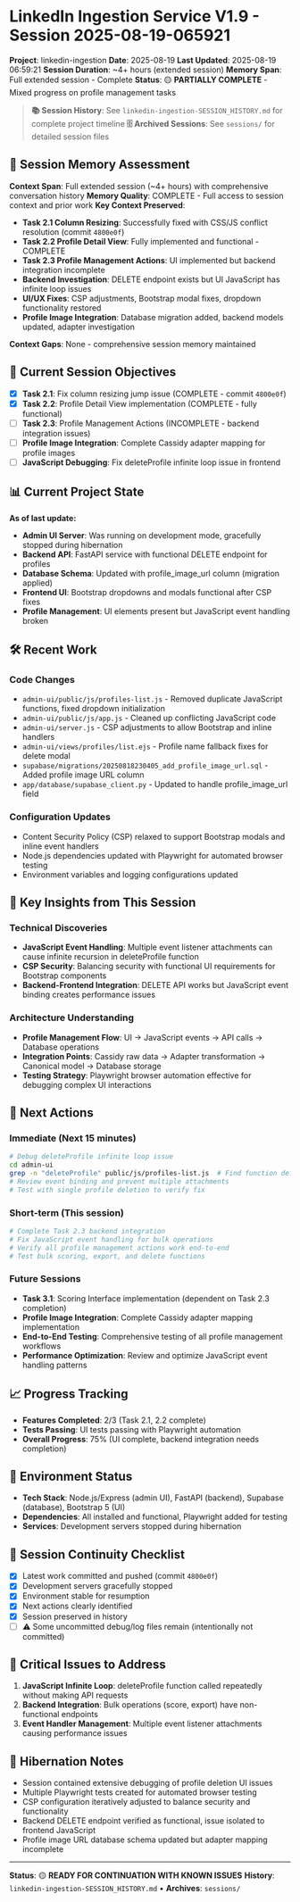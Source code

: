# LinkedIn Ingestion Service V1.9 - Session 2025-08-19-065921
**Project**: linkedin-ingestion
**Date**: 2025-08-19
**Last Updated**: 2025-08-19 06:59:21
**Session Duration**: ~4+ hours (extended session)
**Memory Span**: Full extended session - Complete
**Status**: 🟡 **PARTIALLY COMPLETE** - Mixed progress on profile management tasks

> **📚 Session History**: See `linkedin-ingestion-SESSION_HISTORY.md` for complete project timeline
> **🗄️ Archived Sessions**: See `sessions/` for detailed session files

## 🧠 **Session Memory Assessment**
**Context Span**: Full extended session (~4+ hours) with comprehensive conversation history
**Memory Quality**: COMPLETE - Full access to session context and prior work
**Key Context Preserved**:
- **Task 2.1 Column Resizing**: Successfully fixed with CSS/JS conflict resolution (commit `4800e0f`)
- **Task 2.2 Profile Detail View**: Fully implemented and functional - COMPLETE
- **Task 2.3 Profile Management Actions**: UI implemented but backend integration incomplete
- **Backend Investigation**: DELETE endpoint exists but UI JavaScript has infinite loop issues
- **UI/UX Fixes**: CSP adjustments, Bootstrap modal fixes, dropdown functionality restored
- **Profile Image Integration**: Database migration added, backend models updated, adapter investigation

**Context Gaps**: None - comprehensive session memory maintained

## 🎯 **Current Session Objectives**
- [x] **Task 2.1**: Fix column resizing jump issue (COMPLETE - commit `4800e0f`)
- [x] **Task 2.2**: Profile Detail View implementation (COMPLETE - fully functional)
- [ ] **Task 2.3**: Profile Management Actions (INCOMPLETE - backend integration issues)
- [ ] **Profile Image Integration**: Complete Cassidy adapter mapping for profile images
- [ ] **JavaScript Debugging**: Fix deleteProfile infinite loop issue in frontend

## 📊 **Current Project State**
**As of last update:**
- **Admin UI Server**: Was running on development mode, gracefully stopped during hibernation
- **Backend API**: FastAPI service with functional DELETE endpoint for profiles
- **Database Schema**: Updated with profile_image_url column (migration applied)
- **Frontend UI**: Bootstrap dropdowns and modals functional after CSP fixes
- **Profile Management**: UI elements present but JavaScript event handling broken

## 🛠️ **Recent Work**

### Code Changes
- `admin-ui/public/js/profiles-list.js` - Removed duplicate JavaScript functions, fixed dropdown initialization
- `admin-ui/public/js/app.js` - Cleaned up conflicting JavaScript code
- `admin-ui/server.js` - CSP adjustments to allow Bootstrap and inline handlers
- `admin-ui/views/profiles/list.ejs` - Profile name fallback fixes for delete modal
- `supabase/migrations/20250818230405_add_profile_image_url.sql` - Added profile image URL column
- `app/database/supabase_client.py` - Updated to handle profile_image_url field

### Configuration Updates
- Content Security Policy (CSP) relaxed to support Bootstrap modals and inline event handlers
- Node.js dependencies updated with Playwright for automated browser testing
- Environment variables and logging configurations updated

## 🧠 **Key Insights from This Session**

### Technical Discoveries
- **JavaScript Event Handling**: Multiple event listener attachments can cause infinite recursion in deleteProfile function
- **CSP Security**: Balancing security with functional UI requirements for Bootstrap components
- **Backend-Frontend Integration**: DELETE API works but JavaScript event binding creates performance issues

### Architecture Understanding
- **Profile Management Flow**: UI → JavaScript events → API calls → Database operations
- **Integration Points**: Cassidy raw data → Adapter transformation → Canonical model → Database storage
- **Testing Strategy**: Playwright browser automation effective for debugging complex UI interactions

## 🚀 **Next Actions**

### Immediate (Next 15 minutes)
```bash
# Debug deleteProfile infinite loop issue
cd admin-ui
grep -n "deleteProfile" public/js/profiles-list.js  # Find function definition
# Review event binding and prevent multiple attachments
# Test with single profile deletion to verify fix
```

### Short-term (This session)
```bash
# Complete Task 2.3 backend integration
# Fix JavaScript event handling for bulk operations
# Verify all profile management actions work end-to-end
# Test bulk scoring, export, and delete functions
```

### Future Sessions
- **Task 3.1**: Scoring Interface implementation (dependent on Task 2.3 completion)
- **Profile Image Integration**: Complete Cassidy adapter mapping implementation
- **End-to-End Testing**: Comprehensive testing of all profile management workflows
- **Performance Optimization**: Review and optimize JavaScript event handling patterns

## 📈 **Progress Tracking**
- **Features Completed**: 2/3 (Task 2.1, 2.2 complete)
- **Tests Passing**: UI tests passing with Playwright automation
- **Overall Progress**: 75% (UI complete, backend integration needs completion)

## 🔧 **Environment Status**
- **Tech Stack**: Node.js/Express (admin UI), FastAPI (backend), Supabase (database), Bootstrap 5 (UI)
- **Dependencies**: All installed and functional, Playwright added for testing
- **Services**: Development servers stopped during hibernation

## 🔄 **Session Continuity Checklist**
- [x] Latest work committed and pushed (commit `4800e0f`)
- [x] Development servers gracefully stopped
- [x] Environment stable for resumption
- [x] Next actions clearly identified
- [x] Session preserved in history
- [ ] ⚠️ Some uncommitted debug/log files remain (intentionally not committed)

## 🚨 **Critical Issues to Address**
1. **JavaScript Infinite Loop**: deleteProfile function called repeatedly without making API requests
2. **Backend Integration**: Bulk operations (score, export) have non-functional endpoints
3. **Event Handler Management**: Multiple event listener attachments causing performance issues

## 📝 **Hibernation Notes**
- Session contained extensive debugging of profile deletion UI issues
- Multiple Playwright tests created for automated browser testing
- CSP configuration iteratively adjusted to balance security and functionality
- Backend DELETE endpoint verified as functional, issue isolated to frontend JavaScript
- Profile image URL database schema updated but adapter mapping incomplete

---
**Status**: 🟡 **READY FOR CONTINUATION WITH KNOWN ISSUES**
**History**: `linkedin-ingestion-SESSION_HISTORY.md` • **Archives**: `sessions/`
